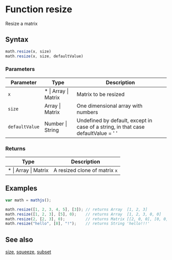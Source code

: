 # Function resize

Resize a matrix


## Syntax

```js
math.resize(x, size)
math.resize(x, size, defaultValue)
```

### Parameters

Parameter | Type | Description
--------- | ---- | -----------
`x` | * &#124; Array &#124; Matrix | Matrix to be resized
`size` | Array &#124; Matrix | One dimensional array with numbers
`defaultValue` | Number &#124; String | Undefined by default, except in case of a string, in that case defaultValue = ' '

### Returns

Type | Description
---- | -----------
* &#124; Array &#124; Matrix | A resized clone of matrix `x`


## Examples

```js
var math = mathjs();

math.resize([1, 2, 3, 4, 5], [3]); // returns Array  [1, 2, 3]
math.resize([1, 2, 3], [5], 0);    // returns Array  [1, 2, 3, 0, 0]
math.resize(2, [2, 3], 0);         // returns Matrix [[2, 0, 0], [0, 0, 0]]
math.resize("hello", [8], "!");    // returns String 'hello!!!'
```


## See also

[size](size.md),
[squeeze](squeeze.md),
[subset](subset.md)


<!-- Note: This file is automatically generated from source code comments. Changes made in this file will be overridden. -->
